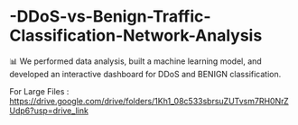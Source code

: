 # -DDoS-vs-Benign-Traffic-Classification-Network-Analysis
📊 We performed data analysis, built a machine learning model, and developed an interactive dashboard for DDoS and BENIGN classification.


For Large Files : https://drive.google.com/drive/folders/1Kh1_08c533sbrsuZUTvsm7RH0NrZUdp6?usp=drive_link 
